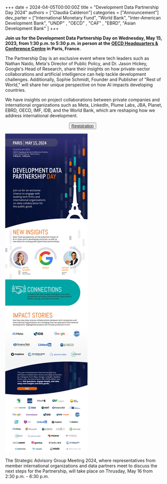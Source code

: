+++
date =  2024-04-05T00:00:00Z
title = "Development Data Partnership Day 2024"
authors = ["Claudia Calderon"]
categories = ["Announcement"]
dev_parter = ["International Monetary Fund", "World Bank", "Inter-American Development Bank", "UNDP" , "OECD" , "CAF" , "EBRD", "Asian Development Bank" ]
+++

**Join us for the Development Data Partnership Day on Wednesday, May 15, 2023, from 1:30 p.m. to 5:30 p.m. in person at the [OECD Headquarters & Conference Centre](https://www.oecd.org/conference-centre/access/) in Paris, France.**

The Partnership Day is an exclusive event where tech leaders such as Nathan Naido, Meta's Director of Public Policy, and Dr. Jason Hickey, Google's Head of Research, share their insights on how private-sector collaborations and artificial intelligence can help tackle development challenges. Additionally, Sophie Schmidt, Founder and Publisher of "Rest of World," will share her unique perspective on how AI impacts developing countries.

We have insights on project collaborations between private companies and international organizations such as Meta, LinkedIn, Plume Labs, JBA, Planet, EBRD, OECD, IMF, IDB, and the World Bank, which are reshaping how we address international development. 

<p style="text-align:center">
    <button type="button" class="btn btn-outline-info"><a href="https://forms.office.com.mcas.ms/pages/responsepage.aspx?id=wP6iMWsmZ0y1bieW2PWcNnFCsHhxqiNJllqArA6vm_1UME01STJNWlFIV1U3TVcwNzRVRFpQVzY4Qy4u"> Registration
    </a>
    </button>
    &nbsp;
    
</p>

![](DDP-2024_web.png)

The Strategic Advisory Group Meeting 2024, where representatives from member international organizations and data partners meet to discuss the next steps for the Partnership, will take place on Thrusday, May 16 from 2:30 p.m. - 6:30 p.m.

